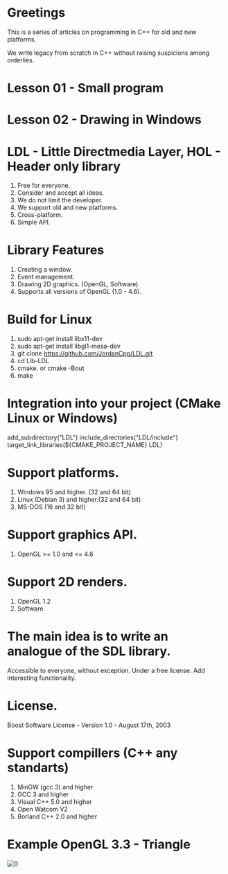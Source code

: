 # Greetings

This is a series of articles on programming in C++ for old and new platforms.

We write legacy from scratch in C++ without raising suspicions among orderlies.

# Lesson 01 - Small program
# Lesson 02 - Drawing in Windows

# LDL - Little Directmedia Layer, HOL - Header only library
1. Free for everyone.
2. Consider and accept all ideas.
3. We do not limit the developer.
4. We support old and new platforms.
5. Cross-platform.
6. Simple API.

# Library Features
1. Creating a window.
2. Event management.
3. Drawing 2D graphics. (OpenGL, Software)
4. Supports all versions of OpenGL (1.0 - 4.6).

# Build for Linux
1. sudo apt-get install libx11-dev
2. sudo apt-get install libgl1-mesa-dev
3. git clone https://github.com/JordanCpp/LDL.git
4. cd Lib-LDL
5. cmake. or cmake -Bout
6. make

# Integration into your project (CMake Linux or Windows)
add_subdirectory("LDL")
include_directories("LDL/include")
target_link_libraries(${CMAKE_PROJECT_NAME} LDL)

# Support platforms.
1. Windows 95 and higher. (32 and 64 bit)
2. Linux (Debian 3) and higher.(32 and 64 bit)
3. MS-DOS (16 and 32 bit)

# Support graphics API.
1. OpenGL >= 1.0 and <= 4.6

# Support 2D renders.
1. OpenGL 1.2
2. Software

# The main idea is to write an analogue of the SDL library. 
Accessible to everyone, without exception. 
Under a free license. Add interesting functionality.

# License.
Boost Software License - Version 1.0 - August 17th, 2003

# Support compillers (C++ any standarts)
1. MinGW (gcc 3) and higher
2. GCC 3 and higher
3. Visual C++ 5.0 and higher
4. Open Watcom V2
5. Borland C++ 2.0 and higher

# Example OpenGL 3.3 - Triangle
![0](screenshots/01_GL3_Triangle.png)  
